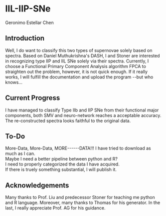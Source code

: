 # IIL-IIP-SNe
Geronimo Estellar Chen
## Introduction
Well, I do want to classify this two types of supernovae solely based on spectra.
Based on Daniel Muthukrishna's DASH, I and Stoner are interested in recognizing type IIP and IIL SNe solely via their spectra.
Currently, I choose a Functional Primary Component Analysis algorithm FPCA to straighten out the problem, however, it is not quick enough. If it really works, I will fulfill the documentation and upload the program --but who knows...
## Current Progress
I have managed to classify Type IIb and IIP SNe from their functional major components, both SMV and neuro-network reaches a acceptable accuracy. The re-constructed spectra looks faithful to the original data.
## To-Do
More-Data, More-Data, MORE------DATA!!! I have tried to download as much as I can.  
Maybe I need a better pipeline between python and R?  
I need to properly categorized the data I have acquired.  
If there is truely something substantial, I will publish it.
## Acknowledgements
Many thanks to Prof. Liu and predecessor Stoner for teaching me python and R language. Moreover, many thanks to Thomas for his generator. In the last, I really appreciate Prof. AG for his guidance.

